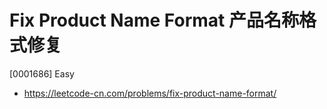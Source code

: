 # Fix Product Name Format 产品名称格式修复

[0001686] Easy

- https://leetcode-cn.com/problems/fix-product-name-format/
